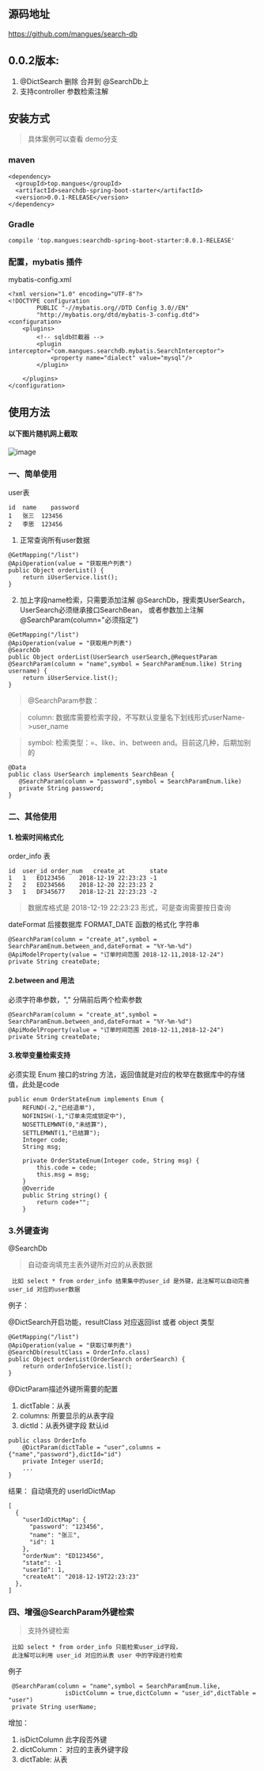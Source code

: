 ## 源码地址
https://github.com/mangues/search-db

## 0.0.2版本:
1. @DictSearch 删除 合并到 @SearchDb上
2. 支持controller 参数检索注解


## 安装方式

>具体案例可以查看 demo分支


### maven
```
<dependency>
  <groupId>top.mangues</groupId>
  <artifactId>searchdb-spring-boot-starter</artifactId>
  <version>0.0.1-RELEASE</version>
</dependency>
```

### Gradle
```
compile 'top.mangues:searchdb-spring-boot-starter:0.0.1-RELEASE'
```


### 配置，mybatis 插件

mybatis-config.xml
```
<?xml version="1.0" encoding="UTF-8"?>
<!DOCTYPE configuration
        PUBLIC "-//mybatis.org//DTD Config 3.0//EN"
        "http://mybatis.org/dtd/mybatis-3-config.dtd">
<configuration>
    <plugins>
        <!-- sqldb拦截器 -->
        <plugin interceptor="com.mangues.searchdb.mybatis.SearchInterceptor">
            <property name="dialect" value="mysql"/>
        </plugin>

    </plugins>
</configuration>
```



## 使用方法

#### 以下图片随机网上截取

![image](https://github.com/mangues/search-db/raw/master/image/WX20181124-220832@2x.png)


### 一、简单使用

user表
```
id	name	password
1	张三	123456
2	李思	123456
```


1. 正常查询所有user数据
```
@GetMapping("/list")
@ApiOperation(value = "获取用户列表")
public Object orderList() {
    return iUserService.list();
}
```

2. 加上字段name检索，只需要添加注解 @SearchDb，搜索类UserSearch，UserSearch必须继承接口SearchBean，
    或者参数加上注解@SearchParam(column="必须指定")

```
@GetMapping("/list")
@ApiOperation(value = "获取用户列表")
@SearchDb
public Object orderList(UserSearch userSearch,@RequestParam @SearchParam(column = "name",symbol = SearchParamEnum.like) String username) {
    return iUserService.list();
}
```

> @SearchParam参数：

> column: 数据库需要检索字段，不写默认变量名下划线形式userName->user_name

> symbol: 检索类型：=、like、in、between and。目前这几种，后期加别的

```
@Data
public class UserSearch implements SearchBean {
   @SearchParam(column = "password",symbol = SearchParamEnum.like)
   private String password;
}

```


### 二、其他使用

#### 1. 检索时间格式化
order_info 表

```
id	user_id	order_num	create_at	    state
1	1	ED123456	2018-12-19 22:23:23	-1
2	2	ED234566	2018-12-20 22:23:23	2
3	1	DF345677	2018-12-21 22:23:23	-2
```


> 数据库格式是 2018-12-19 22:23:23 形式，可是查询需要按日查询

dateFormat 后接数据库 FORMAT_DATE 函数的格式化 字符串

```
@SearchParam(column = "create_at",symbol = SearchParamEnum.between_and,dateFormat = "%Y-%m-%d")
@ApiModelProperty(value = "订单时间范围 2018-12-11,2018-12-24")
private String createDate;
```

#### 2.between and 用法

必须字符串参数，"," 分隔前后两个检索参数
```
@SearchParam(column = "create_at",symbol = SearchParamEnum.between_and,dateFormat = "%Y-%m-%d")
@ApiModelProperty(value = "订单时间范围 2018-12-11,2018-12-24")
private String createDate;
```

#### 3.枚举变量检索支持

必须实现 Enum 接口的string 方法，返回值就是对应的枚举在数据库中的存储值，此处是code

```
public enum OrderStateEnum implements Enum {
    REFUND(-2,"已经退单"),
    NOFINISH(-1,"订单未完成锁定中"),
    NOSETTLEMWNT(0,"未结算"),
    SETTLEMWNT(1,"已结算");
    Integer code;
    String msg;

    private OrderStateEnum(Integer code, String msg) {
        this.code = code;
        this.msg = msg;
    }
    @Override
    public String string() {
        return code+"";
    }

```


### 3.外键查询
@SearchDb

> 自动查询填充主表外键所对应的从表数据
```
 比如 select * from order_info 结果集中的user_id 是外键，此注解可以自动完善user_id 对应的user数据
```

例子：

@DictSearch开启功能，resultClass 对应返回list 或者 object 类型
```
@GetMapping("/list")
@ApiOperation(value = "获取订单列表")
@SearchDb(resultClass = OrderInfo.class)
public Object orderList(OrderSearch orderSearch) {
    return orderInfoService.list();
}
```

@DictParam描述外键所需要的配置

1. dictTable：从表
2. columns: 所要显示的从表字段
3. dictId：从表外键字段 默认id


```
public class OrderInfo
    @DictParam(dictTable = "user",columns = {"name","password"},dictId="id")
    private Integer userId;
    ...
}
```

结果：  自动填充的 userIdDictMap
```
[
  {
    "userIdDictMap": {
      "password": "123456",
      "name": "张三",
      "id": 1
    },
    "orderNum": "ED123456",
    "state": -1
    "userId": 1,
    "createAt": "2018-12-19T22:23:23"
  },
]
```


### 四、增强@SearchParam外键检索


> 支持外键检索
```
 比如 select * from order_info 只能检索user_id字段，
 此注解可以利用 user_id 对应的从表 user 中的字段进行检索
```

例子
```
 @SearchParam(column = "name",symbol = SearchParamEnum.like,
                isDictColumn = true,dictColumn = "user_id",dictTable = "user")
 private String userName;
```
增加：
1. isDictColumn 此字段否外键
2. dictColumn： 对应的主表外键字段
3. dictTable:   从表